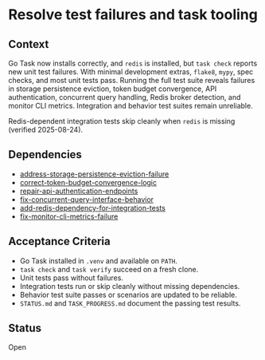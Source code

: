 # Resolve test failures and task tooling

## Context
 Go Task now installs correctly, and `redis` is installed, but `task check`
 reports new unit test failures. With minimal development extras, `flake8`,
 `mypy`, spec checks, and most unit tests pass. Running the full test suite
 reveals failures in storage persistence eviction, token budget convergence,
 API authentication, concurrent query handling, Redis broker detection, and
 monitor CLI metrics. Integration and behavior test suites remain unreliable.

 Redis-dependent integration tests skip cleanly when `redis` is missing
 (verified 2025-08-24).

## Dependencies

- [address-storage-persistence-eviction-failure](archive/address-storage-persistence-eviction-failure.md)
- [correct-token-budget-convergence-logic](correct-token-budget-convergence-logic.md)
- [repair-api-authentication-endpoints](repair-api-authentication-endpoints.md)
- [fix-concurrent-query-interface-behavior](archive/fix-concurrent-query-interface-behavior.md)
- [add-redis-dependency-for-integration-tests](add-redis-dependency-for-integration-tests.md)
- [fix-monitor-cli-metrics-failure](fix-monitor-cli-metrics-failure.md)

## Acceptance Criteria
- Go Task installed in `.venv` and available on `PATH`.
- `task check` and `task verify` succeed on a fresh clone.
- Unit tests pass without failures.
- Integration tests run or skip cleanly without missing dependencies.
- Behavior test suite passes or scenarios are updated to be reliable.
- `STATUS.md` and `TASK_PROGRESS.md` document the passing test results.

## Status
Open
